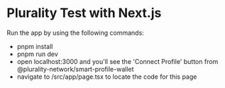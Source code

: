# Plurality Test with Next.js

Run the app by using the following commands:

- pnpm install
- pnpm run dev
- open localhost:3000 and you'll see the 'Connect Profile' button from @plurality-network/smart-profile-wallet
- navigate to /src/app/page.tsx to locate the code for this page
